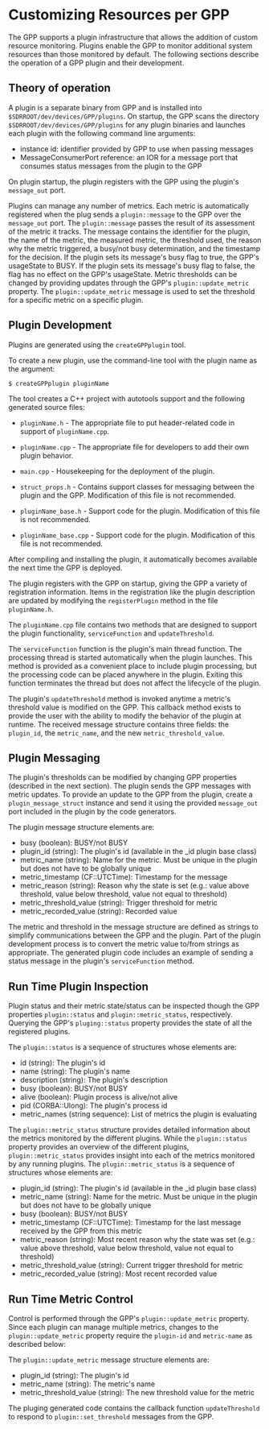 # Customizing Resources per GPP

The GPP supports a plugin infrastructure that allows the addition of custom resource monitoring.
Plugins enable the GPP to monitor additional system resources than those monitored by default.
The following sections describe the operation of a GPP plugin and their development.

## Theory of operation

A plugin is a separate binary from GPP and is installed into `$SDRROOT/dev/devices/GPP/plugins`.
On startup, the GPP scans the directory `$SDRROOT/dev/devices/GPP/plugins` for any plugin binaries and launches each plugin with the following command line arguments:
  - instance id: identifier provided by GPP to use when passing messages
  - MessageConsumerPort reference: an IOR for a message port that consumes status messages from the plugin to the GPP

On plugin startup, the plugin registers with the GPP using the plugin's `message_out` port.

Plugins can manage any number of metrics.
Each metric is automatically registered when the plug sends a `plugin::message` to the GPP over the `message_out` port.
The `plugin::message` passes the result of its assessment of the metric it tracks.
The message contains the identifier for the plugin, the name of the metric, the measured metric, the threshold used, the reason why the metric triggered, a busy/not busy determination, and the timestamp for the decision.
If the plugin sets its message's busy flag to true, the GPP's usageState to BUSY.
If the plugin sets its message's busy flag to false, the flag has no effect on the GPP's usageState.
Metric thresholds can be changed by providing updates through the GPP's `plugin::update_metric` property.
The `plugin::update_metric` message is used to set the threshold for a specific metric on a specific plugin.

## Plugin Development

Plugins are generated using the `createGPPplugin` tool.

To create a new plugin, use the command-line tool with the plugin name as the argument:

    $ createGPPplugin pluginName

The tool creates a C++ project with autotools support and the following generated source files:
  - `pluginName.h` - The appropriate file to put header-related code in support of `pluginName.cpp`.

  - `pluginName.cpp` - The appropriate file for developers to add their own plugin behavior.

  - `main.cpp` - Housekeeping for the deployment of the plugin.

  - `struct_props.h` - Contains support classes for messaging between the plugin and the GPP. Modification of this file is not recommended.

  - `pluginName_base.h` - Support code for the plugin. Modification of this file is not recommended.

  - `pluginName_base.cpp` - Support code for the plugin. Modification of this file is not recommended.

After compiling and installing the plugin, it automatically becomes available the next time the GPP is deployed.

The plugin registers with the GPP on startup, giving the GPP a variety of registration information.
Items in the registration like the plugin description are updated by modifying the `registerPlugin` method in the file `pluginName.h`.

The `pluginName.cpp` file contains two methods that are designed to support the plugin functionality, `serviceFunction` and `updateThreshold`.

The `serviceFunction` function is the plugin's main thread function.
The processing thread is started automatically when the plugin launches.
This method is provided as a convenient place to include plugin processing, but the processing code can be placed anywhere in the plugin.
Exiting this function terminates the thread but does not affect the lifecycle of the plugin.

The plugin's `updateThreshold` method is invoked anytime a metric's threshold value is modified on the GPP.
This callback method exists to provide the user with the ability to modify the behavior of the plugin at runtime.
The received message structure contains three fields: the `plugin_id`, the `metric_name`, and the new `metric_threshold_value`.

## Plugin Messaging

The plugin's thresholds can be modified by changing GPP properties (described in the next section).
The plugin sends the GPP messages with metric updates.
To provide an update to the GPP from the plugin, create a `plugin_message_struct` instance and send it using the provided `message_out` port included in the plugin by the code generators.

The plugin message structure elements are:

 * busy (boolean): BUSY/not BUSY
 * plugin_id (string): The plugin's id (available in the _id plugin base class)
 * metric_name (string): Name for the metric. Must be unique in the plugin but does not have to be globally unique
 * metric_timestamp (CF::UTCTime): Timestamp for the message
 * metric_reason (string): Reason why the state is set (e.g.: value above threshold, value below threshold, value not equal to threshold)
 * metric_threshold_value (string): Trigger threshold for metric
 * metric_recorded_value (string): Recorded value

The metric and threshold in the message structure are defined as strings to simplify communications between the GPP and the plugin.
Part of the plugin development process is to convert the metric value to/from strings as appropriate.
The generated plugin code includes an example of sending a status message in the plugin's `serviceFunction` method.

## Run Time Plugin Inspection

Plugin status and their metric state/status can be inspected though the GPP properties `plugin::status` and `plugin::metric_status`, respectively.
Querying the GPP's `pluging::status` property provides the state of all the registered plugins.

The `plugin::status` is a sequence of structures whose elements are:
 * id (string): The plugin's id
 * name (string): The plugin's name
 * description (string): The plugin's description
 * busy (boolean): BUSY/not BUSY
 * alive (boolean): Plugin process is alive/not alive
 * pid (CORBA::Ulong): The plugin's process id
 * metric_names (string sequence): List of metrics the plugin is evaluating

The `plugin::metric_status` structure provides detailed information about the metrics monitored by the different plugins.
While the `plugin::status` property provides an overview of the different plugins, `plugin::metric_status` provides insight into each of the metrics monitored by any running plugins.
The `plugin::metric_status` is a sequence of structures whose elements are:

 * plugin_id (string): The plugin's id (available in the _id plugin base class)
 * metric_name (string): Name for the metric. Must be unique in the plugin but does not have to be globally unique
 * busy (boolean): BUSY/not BUSY
 * metric_timestamp (CF::UTCTime): Timestamp for the last message received by the GPP from this metric
 * metric_reason (string): Most recent reason why the state was set (e.g.: value above threshold, value below threshold, value not equal to threshold)
 * metric_threshold_value (string): Current trigger threshold for metric
 * metric_recorded_value (string): Most recent recorded value

## Run Time Metric Control
Control is performed through the GPP's `plugin::update_metric` property.
Since each plugin can manage multiple metrics, changes to the `plugin::update_metric` property require the `plugin-id` and `metric-name` as described below:

The `plugin::update_metric` message structure elements are:

 * plugin_id (string): The plugin's id
 * metric_name (string): The metric's name
 * metric_threshold_value (string): The new threshold value for the metric

The pluging generated code contains the callback function `updateThreshold` to respond to `plugin::set_threshold` messages from the GPP.

